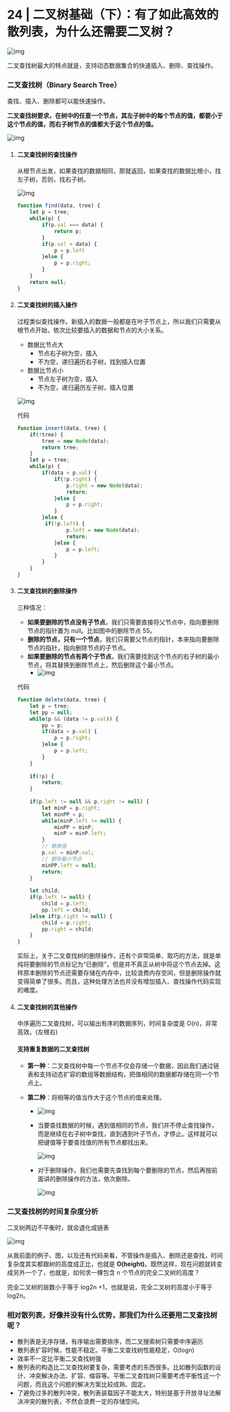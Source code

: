 # 24 | 二叉树基础（下）：有了如此高效的散列表，为什么还需要二叉树？

![img](https://static001.geekbang.org/resource/image/06/8d/06f9b45611d0c76761550851fdae858d.jpg)

二叉查找树最大的特点就是，支持动态数据集合的快速插入、删除、查找操作。

### 二叉查找树（Binary Search Tree）

查找、插入、删除都可以能快速操作。

**二叉查找树要求，在树中的任意一个节点，其左子树中的每个节点的值，都要小于这个节点的值，而右子树节点的值都大于这个节点的值。**

![img](https://static001.geekbang.org/resource/image/f3/ae/f3bb11b6d4a18f95aa19e11f22b99bae.jpg)

1. #### 二叉查找树的查找操作

   从根节点出发，如果查找的数据相同，那就返回，如果查找的数据比根小，找左子树，否则，找右子树。

   ![img](https://static001.geekbang.org/resource/image/96/2a/96b3d86ed9b7c4f399e8357ceed0db2a.jpg)

   ```js
   function find(data, tree) {
       let p = tree;
       while(p) {
           if(p.val === data) {
               return p;
           }
           if(p.val > data) {
               p = p.left
           }else {
               p = p.right;
           }
       }
       return null;
   }
   ```

2. #### 二叉查找树的插入操作

   过程类似查找操作。新插入的数据一般都是在叶子节点上，所以我们只需要从根节点开始，依次比较要插入的数据和节点的大小关系。

   - 数据比节点大
     - 节点右子树为空，插入
     - 不为空，递归遍历右子树，找到插入位置
   - 数据比节点小
     - 节点左子树为空，插入
     - 不为空，递归遍历左子树，插入位置

   ![img](https://static001.geekbang.org/resource/image/da/c5/daa9fb557726ee6183c5b80222cfc5c5.jpg)

   代码

   ```js
   function insert(data, tree) {
       if(!tree) {
           tree = new Node(data);
           return tree;
       }
       let p = tree;
       while(p) {
           if(data > p.val) {
               if(!p.right) {
                   p.right = new Node(data);
                   return;
               }else {
                   p = p.right;
               }
           }else {
   			if(!p.left) {
                   p.left = new Node(data);
                   return;
               }else {
                   p = p.left;
               }            
           }
       }
   }
   ```

3. #### 二叉查找树的删除操作

   三种情况：

   - **如果要删除的节点没有子节点**，我们只需要直接将父节点中，指向要删除节点的指针置为 null。比如图中的删除节点 55。
   - **删除的节点，只有一个节点**，我们只需要父节点的指针，本来指向要删除节点的指针，指向删除节点的子节点。
   - **如果要删除的节点有两个子节点**，我们需要找到这个节点的右子树的最小节点，将其替换到删除节点上，然后删除这个最小节点。
     - ![img](https://static001.geekbang.org/resource/image/29/2c/299c615bc2e00dc32225f4d9e3490e2c.jpg)

   代码

   ```js
   function delete(data, tree) {
       let p = tree;
       let pp = null;
       while(p && (data != p.val)) {
           pp = p;
           if(data > p.val) {
               p = p.right;
           }else {
               p = p.left;
           }
       }
       
       if(!p) {
           return;
       }
       
       if(p.left != null && p.right != null) {
           let minP = p.right;
           let minPP = p;
           while(minP.left != null) {
               minPP = minP;
               minP = minP.left;
           }
           // 替换值
           p.val = minP.val;
           // 删除最小节点
           minPP.left = null;
           return;
       }
       
       let child;
       if(p.left != null) {
           child = p.left;
           pp.left = child;
       }else if(p.right != null) {
           child = p.right;
           pp.right = child;
       }
   }
   ```

   实际上，关于二叉查找树的删除操作，还有个非常简单、取巧的方法，就是单纯将要删除的节点标记为“已删除”，但是并不真正从树中将这个节点去掉。这样原本删除的节点还需要存储在内存中，比较浪费内存空间，但是删除操作就变得简单了很多。而且，这种处理方法也并没有增加插入、查找操作代码实现的难度。

4. #### 二叉查找树的其他操作

   中序遍历二叉查找树，可以输出有序的数据序列，时间复杂度是 O(n)，非常高效。(左根右)

   #### 支持重复数据的二叉查找树

   - **第一种**：二叉查找树中每一个节点不仅会存储一个数据，因此我们通过链表和支持动态扩容的数组等数据结构，把值相同的数据都存储在同一个节点上。

   - **第二种**：将相等的值当作大于这个节点的值来处理。

     - ![img](https://static001.geekbang.org/resource/image/3f/5f/3f59a40e3d927f567022918d89590a5f.jpg)

     - 当要查找数据的时候，遇到值相同的节点，我们并不停止查找操作，而是继续在右子树中查找，直到遇到叶子节点，才停止。这样就可以把键值等于要查找值的所有节点都找出来。

       ![img](https://static001.geekbang.org/resource/image/fb/ff/fb7b320efd59a05469d6d6fcf0c98eff.jpg)

     - 对于删除操作，我们也需要先查找到每个要删除的节点，然后再按前面讲的删除操作的方法，依次删除。

       ![img](https://static001.geekbang.org/resource/image/25/17/254a4800703d31612c0af63870260517.jpg)

### 二叉查找树的时间复杂度分析

二叉树两边不平衡时，就会退化成链表

![img](https://static001.geekbang.org/resource/image/e3/d9/e3d9b2977d350526d2156f01960383d9.jpg)

从我前面的例子、图，以及还有代码来看，不管操作是插入、删除还是查找，时间复杂度其实都跟树的高度成正比，也就是 **O(height)**。既然这样，现在问题就转变成另外一个了，也就是，如何求一棵包含 n 个节点的完全二叉树的高度？

完全二叉树的层数小于等于 log2n +1，也就是说，完全二叉树的高度小于等于 log2n。

### 相对散列表，好像并没有什么优势，那我们为什么还要用二叉查找树呢？

- 散列表是无序存储，有序输出需要排序，而二叉搜索树只需要中序遍历
- 散列表扩容时候，性能不稳定。平衡二叉查找树性能稳定，O(logn)
- 效率不一定比平衡二叉查找树强
- 散列表的构造比二叉查找树要复杂，需要考虑的东西很多。比如散列函数的设计、冲突解决办法、扩容、缩容等。平衡二叉查找树只需要考虑平衡性这一个问题，而且这个问题的解决方案比较成熟、固定。
- 了避免过多的散列冲突，散列表装载因子不能太大，特别是基于开放寻址法解决冲突的散列表，不然会浪费一定的存储空间。